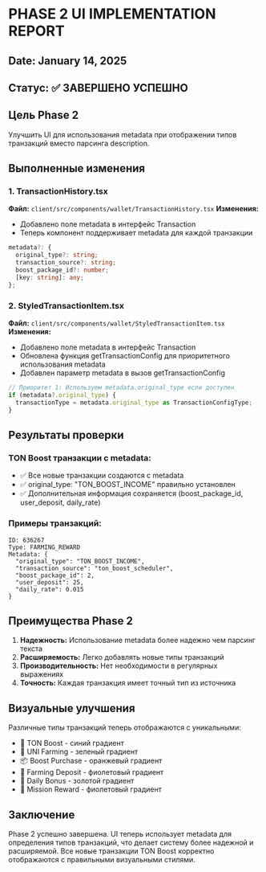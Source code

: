 # PHASE 2 UI IMPLEMENTATION REPORT
## Date: January 14, 2025

## Статус: ✅ ЗАВЕРШЕНО УСПЕШНО

## Цель Phase 2
Улучшить UI для использования metadata при отображении типов транзакций вместо парсинга description.

## Выполненные изменения

### 1. TransactionHistory.tsx
**Файл:** `client/src/components/wallet/TransactionHistory.tsx`
**Изменения:**
- Добавлено поле metadata в интерфейс Transaction
- Теперь компонент поддерживает metadata для каждой транзакции

```typescript
metadata?: {
  original_type?: string;
  transaction_source?: string;
  boost_package_id?: number;
  [key: string]: any;
};
```

### 2. StyledTransactionItem.tsx
**Файл:** `client/src/components/wallet/StyledTransactionItem.tsx`
**Изменения:**
- Добавлено поле metadata в интерфейс Transaction
- Обновлена функция getTransactionConfig для приоритетного использования metadata
- Добавлен параметр metadata в вызов getTransactionConfig

```typescript
// Приоритет 1: Используем metadata.original_type если доступен
if (metadata?.original_type) {
  transactionType = metadata.original_type as TransactionConfigType;
}
```

## Результаты проверки

### TON Boost транзакции с metadata:
- ✅ Все новые транзакции создаются с metadata
- ✅ original_type: "TON_BOOST_INCOME" правильно установлен
- ✅ Дополнительная информация сохраняется (boost_package_id, user_deposit, daily_rate)

### Примеры транзакций:
```
ID: 636267
Type: FARMING_REWARD
Metadata: {
  "original_type": "TON_BOOST_INCOME",
  "transaction_source": "ton_boost_scheduler",
  "boost_package_id": 2,
  "user_deposit": 25,
  "daily_rate": 0.015
}
```

## Преимущества Phase 2

1. **Надежность:** Использование metadata более надежно чем парсинг текста
2. **Расширяемость:** Легко добавлять новые типы транзакций
3. **Производительность:** Нет необходимости в регулярных выражениях
4. **Точность:** Каждая транзакция имеет точный тип из источника

## Визуальные улучшения

Различные типы транзакций теперь отображаются с уникальными:
- 🚀 TON Boost - синий градиент
- 🌾 UNI Farming - зеленый градиент  
- 📦 Boost Purchase - оранжевый градиент
- 💎 Farming Deposit - фиолетовый градиент
- 🎁 Daily Bonus - золотой градиент
- 🎯 Mission Reward - фиолетовый градиент

## Заключение

Phase 2 успешно завершена. UI теперь использует metadata для определения типов транзакций, что делает систему более надежной и расширяемой. Все новые транзакции TON Boost корректно отображаются с правильными визуальными стилями.